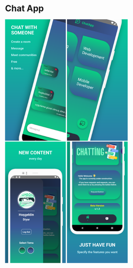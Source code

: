 # Chat App


<p >
  
  <img src="https://github.com/DiyarYelbaka/ChatApp/blob/main/src/assets/ss/Pixel1.png" width="200"  >
    <img src="https://github.com/DiyarYelbaka/ChatApp/blob/main/src/assets/ss/Pixel2.png" width="200"  >
    <img src="https://github.com/DiyarYelbaka/ChatApp/blob/main/src/assets/ss/Pixel3.png" width="200"  >
    <img src="https://github.com/DiyarYelbaka/ChatApp/blob/main/src/assets/ss/Pixel4.png" width="200"  >

 
</p>


